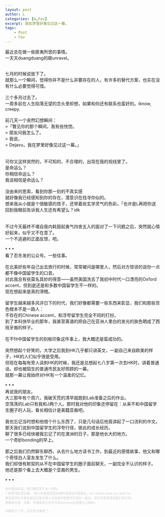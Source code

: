 ```yaml
---
layout: post
author: L
categories: [A,Fav]
excerpt: 我在梦里好像见过这一幕。
tags:
    - Post
    - Fav
---
```

最近总在做一些匪夷所思的事情。<br>
一天天duangduang的砸unravel。<br>

<br>
七月的时候说放下了。<br>
就那么一个瞬间，觉得你并不是什么非要存在的人，有许多的替代方案，也实在没有什么必要觉得可惜。<br>
<br>
三个多月过去了。<br>
一周多前在人生陷落无望的念头里却想，如果和你还有联系也蛮好的。iknow, creepy.<br>
<br>
前几天一个突然幻想瞬间：<br>
>「瞥见你的那个瞬间，我有些恍惚。<br>
> 朋友问我怎么了。<br>
> 我说，<br>
> Dejavu，我在梦里好像见过这一幕。」<br>

<br>
<br>
可你又这样突然的，不可知的，不合理的，出现在我的视线里了。<br>
是命运么？<br>
你相信命运么？<br>
我该相信是命运么？<br>
<br>
没由来的思索，看到你那一刻的不真实感<br>
就好像我已经感知到你的存在，潜意识在找寻你似的。<br>
想来我从小就是个很敏感的孩子，还带着些玄学灵气的色彩。「也许是L再把你送回到我眼前告诉我人生还有希望么？idk<br>
<br>
<br>
不过今天最终不堪自我内耗鼓起勇气四舍五入的面对了一下问题之后，突然就心情好起来，似乎又不在意了。<br>
一个不逃避的正面反馈，吧。<br>
<br>
* * *
<br>
看了忍冬发的公众号。一些往事。<br>
<br>
在北美好些年自己出去旅行的时候，常常被问是哪里人，然后对方惊讶的说你一点都不像中国留学生的口音。<br>
对此我总有些莫名其妙的得意——虽然美国洗去了我初中时代一口漂亮的Oxford accent，但到底还是和多数中国留学生不一样的。<br>
现在想起来是真的滑稽。<br>
<br>
留学生越来越多风评日下的时代，我们好像都需要一些东西来彰显，我们和那些货色根本不是一路人：<br>
不存在的Chinese accent，和浮夸留学生完全不同的打扮，<br>
到了本科快毕业的那年，我甚至离谱的把自己在亚洲人里白的发光的肤色晒成了西班牙裔的样子。<br>
<br>
在不fit中国留学生的刻板印象这件事上，我大概还是蛮成功的。<br>
<br>
突然想起个好笑的，大学之后我到HK几乎都只讲英文，一副自己来自欧美的样子，HK的人们似乎很是受用。<br>
但现在每每有旁人讽刺HK的时候，我还是总想起七八岁第一次去HK时，讲着普通话，却也被陌生的普通市民友好照顾的一幕。<br>
就那一幕让我始终对HK有一个温柔的记忆。<br>
<br>
* * *
<br>
再说我的朋友。<br>
大三那年有个周六，我破天荒的清早就跑到Lab准备之后的作业。<br>
空荡荡的Lab只有我和J两个人。那时我对他的印象还停留在：从来不和中国留学生圈子的人玩，看长相估计是美籍亚裔吧。<br>
<br>
我也忘记当时想和他借个什么东西了，只是几句话后他竟讲起了一口流利的中文。<br>
那天我们说到中国留学生的浮夸行径，彼此的成长经历。<br>
聊了很多已经快被我忘记了的在澳洲的日子，那是他长大的地方。<br>
一个奇妙bonding的早上。<br>
<br>
那之后我们仍然聊东聊西，从去什么地方读书工作，到最近的感情故事，他又和哪个奇怪白人室友发生了什么。<br>
我们却很有默契的从不在中国留学生的圈子面前聊天，一副完全不认识的样子。<br>
他还是那个看上去大概是个亚裔的男生。<br>
<br>
* * *
<br>
<p style="font-size:10px;color:#cdcdcd">但非要说的话，我们确实是不太一样的。<br>
一种更深的漂泊感。「我小时候是很爱这种四海漂泊的意象的，be careful what you wish for<br>
像我虽然从不避讳说自己是中国人也总和中国留学生混在一起玩，却也常常感受到我们的不同。<br>
更像是在说，你看，中国留学生也不只是stereotype里那么几种的。<br>
<br>
归属感三个字，实在是太奢侈了。<br>
